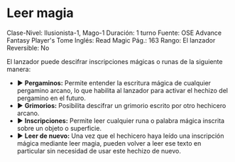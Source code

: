 # Leer magia

Clase-Nivel: Ilusionista-1, Mago-1
Duración: 1 turno
Fuente: OSE Advance Fantasy Player's Tome
Inglés: Read Magic
Pág.: 163
Rango: El lanzador
Reversible: No

El lanzador puede descifrar inscripciones mágicas o runas de la siguiente manera: 

- ▶ **Pergaminos:** Permite entender la escritura mágica de cualquier pergamino arcano, lo que habilita al lanzador para activar el hechizo del pergamino en el futuro.
- ▶ **Grimorios:** Posibilita descifrar un grimorio escrito por otro hechicero arcano.
- ▶ **Inscripciones:** Permite leer cualquier runa o palabra mágica inscrita sobre un objeto o superficie.
- ▶ **Leer de nuevo:** Una vez que el hechicero haya leído una inscripción mágica mediante leer magia, pueden volver a leer ese texto en particular sin necesidad de usar este hechizo de nuevo.